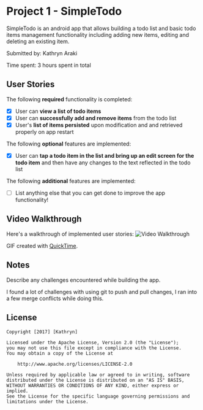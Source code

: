 # Project 1 - SimpleTodo

SimpleTodo is an android app that allows building a todo list and basic todo items management functionality including adding new items, editing and deleting an existing item.

Submitted by: Kathryn Araki

Time spent: 3 hours spent in total

## User Stories

The following **required** functionality is completed:

* [x] User can **view a list of todo items**
* [x] User can **successfully add and remove items** from the todo list
* [x] User's **list of items persisted** upon modification and and retrieved properly on app restart

The following **optional** features are implemented:

* [x] User can **tap a todo item in the list and bring up an edit screen for the todo item** and then have any changes to the text reflected in the todo list

The following **additional** features are implemented:

* [ ] List anything else that you can get done to improve the app functionality!

## Video Walkthrough

Here's a walkthrough of implemented user stories:
<img src='https://github.com/kathrynaraki/SimpleTodo/blob/master/TodoWalkthrough.gif' title='Video Walkthrough' width='' alt='Video Walkthrough' />

GIF created with [QuickTime](SimpleTodo/TodoWalkthrough.gif).

## Notes

Describe any challenges encountered while building the app.

I found a lot of challenges with using git to push and pull changes, I ran into a few merge conflicts while doing this.

## License

    Copyright [2017] [Kathryn]

    Licensed under the Apache License, Version 2.0 (the "License");
    you may not use this file except in compliance with the License.
    You may obtain a copy of the License at

        http://www.apache.org/licenses/LICENSE-2.0

    Unless required by applicable law or agreed to in writing, software
    distributed under the License is distributed on an "AS IS" BASIS,
    WITHOUT WARRANTIES OR CONDITIONS OF ANY KIND, either express or implied.
    See the License for the specific language governing permissions and
    limitations under the License.
